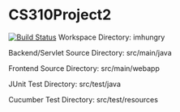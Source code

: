 # CS310Project2
[![Build Status](https://travis-ci.com/tianxingliu/CS310Project2.svg?branch=master)](https://travis-ci.com/tianxingliu/CS310Project2)
Workspace Directory: imhungry

Backend/Servlet Source Directory: src/main/java

Frontend Source Directory: src/main/webapp

JUnit Test Directory: src/test/java

Cucumber Test Directory: src/test/resources
